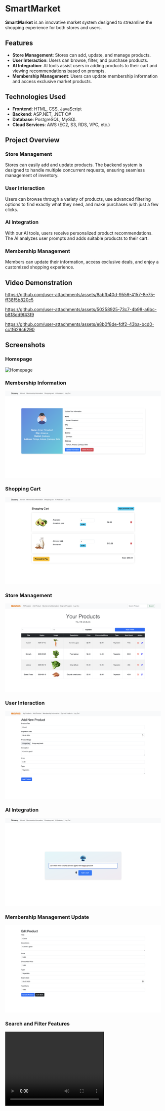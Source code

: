 # SmartMarket

**SmartMarket** is an innovative market system designed to streamline the shopping experience for both stores and users.

## Features
- **Store Management**: Stores can add, update, and manage products.
- **User Interaction**: Users can browse, filter, and purchase products.
- **AI Integration**: AI tools assist users in adding products to their cart and viewing recommendations based on prompts.
- **Membership Management**: Users can update membership information and access exclusive market products.

## Technologies Used
- **Frontend**: HTML, CSS, JavaScript
- **Backend**: ASP.NET, .NET C#
- **Database**: PostgreSQL, MySQL
- **Cloud Services**: AWS (EC2, S3, RDS, VPC, etc.)

## Project Overview

### Store Management
Stores can easily add and update products. The backend system is designed to handle multiple concurrent requests, ensuring seamless management of inventory.

### User Interaction
Users can browse through a variety of products, use advanced filtering options to find exactly what they need, and make purchases with just a few clicks.

### AI Integration
With our AI tools, users receive personalized product recommendations. The AI analyzes user prompts and adds suitable products to their cart.

### Membership Management
Members can update their information, access exclusive deals, and enjoy a customized shopping experience.

## Video Demonstration
https://github.com/user-attachments/assets/8abfb40d-9556-4157-8e75-ff38f5b820c5

https://github.com/user-attachments/assets/50258925-73c7-4b98-a6bc-b818dd9f43f9

https://github.com/user-attachments/assets/e8b0f8de-fdf2-43ba-bcd0-cc1f629c6290


## Screenshots

### Homepage
![Homepage](images/img1.png)

### Membership Information
![Membership Information](images/img2.png)

### Shopping Cart
![Shopping Cart](images/img3.png)

### Store Management
![Store Management](images/img4.png)

### User Interaction
![User Interaction](images/img5.png)

### AI Integration
![AI Integration](images/img6.png)

### Membership Management Update
![Membership Management Update](images/img7.png)



### Search and Filter Features
<video width="320" height="240" controls>
  <source src="videos/video3.mov" type="video/mp4">
  Your browser does not support the video tag.
</video>
